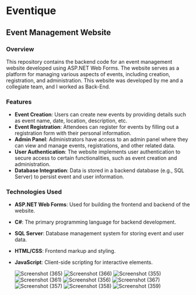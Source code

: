 # Eventique

## Event Management Website

### Overview
This repository contains the backend code for an event management website developed using ASP.NET Web Forms. The website serves as a platform for managing various aspects of events, including creation, registration, and administration. This website was developed by me and a collegiate team, and I worked as Back-End.

### Features
- **Event Creation**: Users can create new events by providing details such as event name, date, location, description, etc.
- **Event Registration**: Attendees can register for events by filling out a registration form with their personal information.
- **Admin Panel**: Administrators have access to an admin panel where they can view and manage events, registrations, and other related data.
- **User Authentication**: The website implements user authentication to secure access to certain functionalities, such as event creation and administration.
- **Database Integration**: Data is stored in a backend database (e.g., SQL Server) to persist event and user information.

### Technologies Used
- **ASP.NET Web Forms**: Used for building the frontend and backend of the website.
- **C#**: The primary programming language for backend development.
- **SQL Server**: Database management system for storing event and user data.
- **HTML/CSS**: Frontend markup and styling.
- **JavaScript**: Client-side scripting for interactive elements.

  ![Screenshot (365)](https://github.com/alaa2n/Eventique-Website/assets/142392919/db7402d3-8cb9-4eaa-844e-bfdaa9475c77)
  ![Screenshot (366)](https://github.com/alaa2n/Eventique-Website/assets/142392919/24310274-6c13-4cea-b55b-ea239b84f86f)
![Screenshot (355)](https://github.com/alaa2n/Eventique-Website/assets/142392919/ef6c8c22-6d9f-4d9b-bcf7-b143ca7785b8)
![Screenshot (361)](https://github.com/alaa2n/Eventique-Website/assets/142392919/fcae905f-f225-407b-b08f-1651e587cc30)
![Screenshot (356)](https://github.com/alaa2n/Eventique-Website/assets/142392919/f38896fc-d387-4239-8d7b-4878d60e77dd)
![Screenshot (367)](https://github.com/alaa2n/Eventique-Website/assets/142392919/dc354606-f9da-4179-a606-e48d3d087888)
![Screenshot (357)](https://github.com/alaa2n/Eventique-Website/assets/142392919/1566342b-db4f-438b-ab5b-816a27cfe97c)
![Screenshot (358)](https://github.com/alaa2n/Eventique-Website/assets/142392919/777201c4-51b4-4f68-85bd-1799aaa47731)
![Screenshot (359)](https://github.com/alaa2n/Eventique-Website/assets/142392919/dba81f41-09c8-4177-ac51-fa9c7b009e67)
